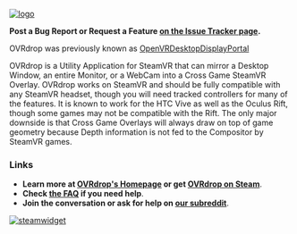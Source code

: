 [![logo](http://ovrdrop.hotrian.com/resources/OVRdropLogo.png)](http://ovrdrop.hotrian.com)

**Post a Bug Report or Request a Feature [on the Issue Tracker page](https://github.com/Hotrian/OVRdrop-Public/issues).**

OVRdrop was previously known as [OpenVRDesktopDisplayPortal](https://github.com/Hotrian/OpenVRDesktopDisplayPortal)

OVRdrop is a Utility Application for SteamVR that can mirror a Desktop Window, an entire Monitor, or a WebCam into a Cross Game SteamVR Overlay. OVRdrop works on SteamVR and should be fully compatible with any SteamVR headset, though you will need tracked controllers for many of the features. It is known to work for the HTC Vive as well as the Oculus Rift, though some games may not be compatible with the Rift. The only major downside is that Cross Game Overlays will always draw on top of game geometry because Depth information is not fed to the Compositor by SteamVR games.

### Links

- **Learn more at [OVRdrop's Homepage](http://ovrdrop.hotrian.com/) or get [OVRdrop on Steam](http://store.steampowered.com/app/586210)**.
- **Check [the FAQ](https://github.com/Hotrian/OVRdrop-Public/wiki/FAQ) if you need help**.
- **Join the conversation or ask for help on [our subreddit](https://www.reddit.com/r/OVRdrop/)**.


[![steamwidget](http://ovrdrop.hotrian.com/resources/OVRdropWidget-15Sale.png)](http://store.steampowered.com/app/586210)
